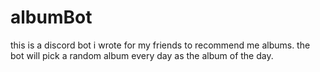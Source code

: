 # albumBot
this is a discord bot i wrote for my friends to recommend me albums. the bot will pick a random album every day as the album of the day.
